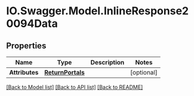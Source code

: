 # IO.Swagger.Model.InlineResponse20094Data
## Properties

Name | Type | Description | Notes
------------ | ------------- | ------------- | -------------
**Attributes** | [**ReturnPortals**](ReturnPortals.md) |  | [optional] 

[[Back to Model list]](../README.md#documentation-for-models) [[Back to API list]](../README.md#documentation-for-api-endpoints) [[Back to README]](../README.md)

